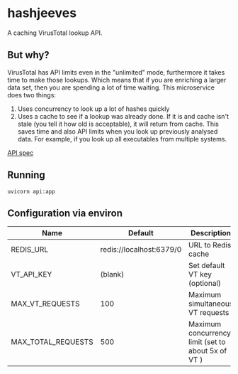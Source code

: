 # hashjeeves
A caching VirusTotal lookup API. 

## But why?

VirusTotal has API limits even in the "unlimited" mode, furthermore it takes time to make those lookups. Which means that if you are enriching a larger data set, then you are spending a lot of time waiting. This microservice does two things:

1. Uses concurrency to look up a lot of hashes quickly
2. Uses a cache to see if a lookup was already done. If it is and cache isn't stale (you tell it how old is acceptable), it will return from cache. This saves time and also API limits when you look up previously analysed data. For example, if you look up all executables from multiple systems.

[API spec](https://petstore.swagger.io/?url=https://raw.githubusercontent.com/truekonrads/hashjeeves/main/openapi.json)

## Running
```uvicorn api:app```

## Configuration via environ

| Name            | Default                  | Description                  |
| ----------------|--------------------------|-----------------------------|
| REDIS_URL       |redis://localhost:6379/0  | URL to Redis cache           |
| VT_API_KEY      | (blank)                  | Set default VT key (optional)|
| MAX_VT_REQUESTS | 100                      | Maximum simultaneous VT requests |
| MAX_TOTAL_REQUESTS | 500                   | Maximum concurrency limit (set to about 5x of VT ) |
